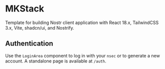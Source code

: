 # MKStack

Template for building Nostr client application with React 18.x, TailwindCSS 3.x, Vite, shadcn/ui, and Nostrify.

## Authentication

Use the `LoginArea` component to log in with your `nsec` or to generate a new account. A standalone page is available at `/auth`.
